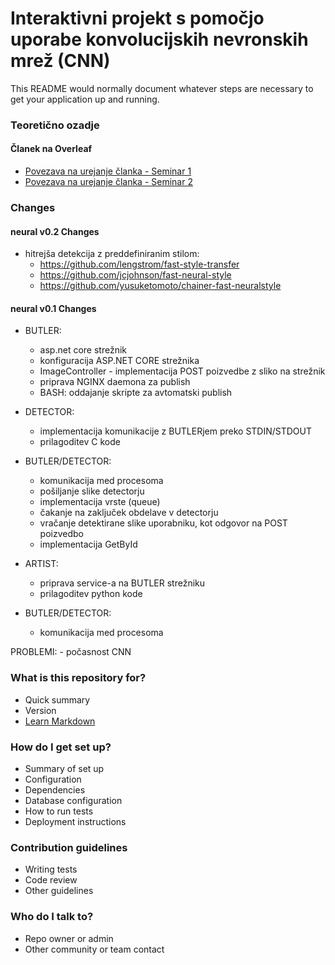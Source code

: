 # Interaktivni projekt s pomočjo uporabe konvolucijskih nevronskih mrež (CNN) #

This README would normally document whatever steps are necessary to get your application up and running.

### Teoretično ozadje ###

#### Članek na Overleaf ####
* [Povezava na urejanje članka - Seminar 1](https://www.overleaf.com/8783020xmvxrqdxrjjx)
* [Povezava na urejanje članka - Seminar 2](https://www.overleaf.com/9568204fvzkzkfykwbz)

### Changes ###

#### neural v0.2 Changes ####
- hitrejša detekcija z preddefiniranim stilom:
	- https://github.com/lengstrom/fast-style-transfer
	- https://github.com/jcjohnson/fast-neural-style
	- https://github.com/yusuketomoto/chainer-fast-neuralstyle

#### neural v0.1 Changes ####
- BUTLER: 
	- asp.net core strežnik
	- konfiguracija ASP.NET CORE strežnika
	- ImageController - implementacija POST poizvedbe z sliko na strežnik
	- priprava NGINX daemona za publish
	- BASH: oddajanje skripte za avtomatski publish

- DETECTOR:
   - implementacija komunikacije z BUTLERjem preko STDIN/STDOUT
   - prilagoditev C kode
	
- BUTLER/DETECTOR:
	- komunikacija med procesoma
	- pošiljanje slike detectorju
	- implementacija vrste (queue)
	- čakanje na zaključek obdelave v detectorju
	- vračanje detektirane slike uporabniku, kot odgovor na POST poizvedbo
	- implementacija GetById
 
- ARTIST:
    - priprava service-a na BUTLER strežniku
	- prilagoditev python kode
	
- BUTLER/DETECTOR:
	- komunikacija med procesoma
	
PROBLEMI:
	- počasnost CNN

### What is this repository for? ###

* Quick summary
* Version
* [Learn Markdown](https://bitbucket.org/tutorials/markdowndemo)

### How do I get set up? ###

* Summary of set up
* Configuration
* Dependencies
* Database configuration
* How to run tests
* Deployment instructions

### Contribution guidelines ###

* Writing tests
* Code review
* Other guidelines

### Who do I talk to? ###

* Repo owner or admin
* Other community or team contact